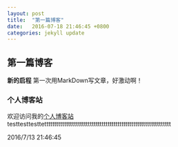 ```yaml
---
layout: post
title:  "第一篇博客"
date:   2016-07-18 21:46:45 +0800
categories: jekyll update
---
```

## 第一篇博客 ##

**新的启程** 第一次用MarkDown写文章，好激动啊！

### 个人博客站 ###

欢迎访问我的[个人博客站](https://rookietester.github.io/)
testtesttesttetttttttttttttttttttttttttttttttttttttttttttttttttttttttttttttttt

2016/7/13 21:46:45 